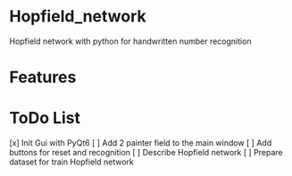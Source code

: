 # Hopfield_network
Hopfield network with python for handwritten number recognition


# Features
 

# ToDo List
[x] Init Gui with PyQt6
[ ] Add 2 painter field to the main window
[ ] Add buttons for reset and recognition
[ ] Describe Hopfield network
[ ] Prepare dataset for train Hopfield network
